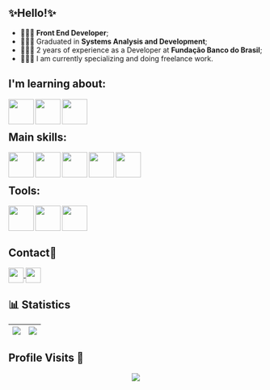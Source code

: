 ## ✨Hello!✨
- 👩🏻‍💻 **Front End Developer**;
- 👩🏻‍🎓 Graduated in **Systems Analysis and Development**;
- 👩🏻‍💻 2 years of experience as a Developer at **Fundação Banco do Brasil**;
- 👩🏻‍💻 I am currently specializing and doing freelance work.
  
##  I'm learning about:

<div style="display: inline_block">
  <img align="left" height="50" width="50" src="https://github.com/SabrinaSoaress/SabrinaSoaress/assets/92693817/8bb57585-e542-44f2-a3a3-ee3158c0b390">
  <img align="left" height="50" width="50" src="https://github.com/user-attachments/assets/3f7e5071-3c6d-4247-a0af-bbf31b762335">
  <img align="left" height="50" width="50" src="https://github.com/user-attachments/assets/f9a51ac6-1123-4af8-99d0-35f8136f92c8">
</div> <br><br>

## Main skills:
<div align="left"> 
  <img align="left" height="50" width="50" src="https://github.com/SabrinaSoaress/SabrinaSoaress/assets/92693817/03cbdcd0-f03d-4d89-b557-86662e2e07e6">
  <img align="left"  height="50" width="50" src="https://github.com/SabrinaSoaress/SabrinaSoaress/assets/92693817/da535a0b-d328-4d79-b240-00e792e34af7">
  <img align="left"  height="50" width="50" src="https://github.com/SabrinaSoaress/SabrinaSoaress/assets/92693817/cf535b02-d0af-482e-bb8b-e2d08cbc7fd8">
  <img align="left"  height="50" width="50" src="https://github.com/SabrinaSoaress/SabrinaSoaress/assets/92693817/912c4e67-41e3-4c92-bc17-08c220d88b7f">
  <img align="left" height="50" width="50" src="https://github.com/SabrinaSoaress/SabrinaSoaress/assets/92693817/4d161973-4273-4cbd-a392-461e5340eb7f">
</div><br><br>

## Tools:

<div align="left">
  <img align="left" height="50" width="50" src="https://github.com/user-attachments/assets/ac2b8e29-8315-459e-9f84-a152176af5b5">
  <img align="left" height="50" width="50" src="https://github.com/user-attachments/assets/ac789cae-382f-427c-80c7-21d3a13cc583">
  <img align="left" height="50" width="50" src="https://github.com/user-attachments/assets/fc7ea399-da7e-4177-b0cb-b7ae121522b1">
</div><br><br><br>

## Contact📱 

<div style="display: inline_block">
  <a  href="https://www.linkedin.com/in/sabrina-soares-80602a22b/" target=_blank>
    <img align="center"  height="30" width="30" src="https://github.com/SabrinaSoaress/SabrinaSoaress/assets/92693817/e1e56aa3-33b2-446e-b7db-f27d926e930c">
  </a>
  <a href="mailto:sabrinasoaress.silva@gmail.com">
    <img align="center"  height="30" width="30" src="https://github.com/user-attachments/assets/095d48db-f7c8-4caf-a038-6f02a0bde66d">
  </a>
</div>

## 📊 Statistics

| ![](http://github-profile-summary-cards.vercel.app/api/cards/stats?username=SabrinaSoaress&theme=dracula) | ![](http://github-profile-summary-cards.vercel.app/api/cards/repos-per-language?username=SabrinaSoaress&hide=Html&theme=dracula) |
| :-: | :-: |
## Profile Visits 🔎 <br>
 <p align="center"> 
   <img alingn="center" src="https://profile-counter.glitch.me/SabrinaSoaress/count.svg" />
 </p>

<br>


